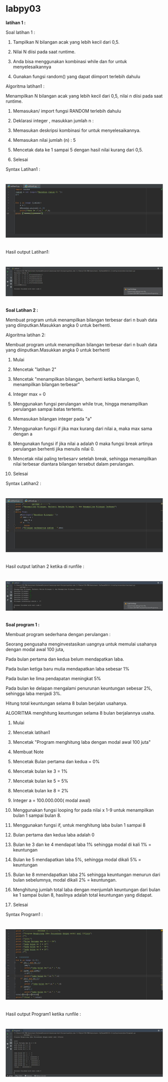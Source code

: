 # labpy03

**latihan 1 :**

Soal latihan 1 :

1. Tampilkan N bilangan acak yang lebih kecil dari 0,5.

2. Nilai N diisi pada saat runtime.

3. Anda bisa menggunakan kombinasi while dan for untuk menyelesaikannya

4. Gunakan fungsi random() yang dapat diimport terlebih dahulu

Algoritma latihan1 :

Menampilkan N bilangan acak yang lebih kecil dari 0,5, nilai n diisi 
pada saat runtime.

1. Memasukan/ import fungsi RANDOM terlebih dahulu

2. Deklarasi integer , masukkan jumlah n :

3. Memasukan deskripsi kombinasi for untuk menyelesaikannya.

4. Memasukan nilai jumlah (n) : 5

5. Mencetak data ke 1 sampai 5 dengan hasil nilai kurang dari 0,5.

6. Selesai

Syntax Latihan1 :

# ![GitHub Logo](1a.JPG) <h2>

Hasil output Latihan1:

# ![GitHub Logo](2a.JPG) <h2>

**Soal Latihan 2 :**

Membuat program untuk menampilkan bilangan terbesar dari n buah data 
yang diinputkan.Masukkan angka 0 untuk berhenti.

Algoritma latihan 2:

Membuat program untuk menampilkan bilangan terbesar dari n buah data 
yang diinputkan.Masukkan angka 0 untuk berhenti

1. Mulai

2. Mencetak "latihan 2"

3. Mencetak "menampilkan bilangan, berhenti ketika bilangan 0, 
menampilkan bilangan terbesar"

4. Integer max = 0

5. Menggunakan fungsi perulangan while true, hingga menampilkan 
perulangan sampai batas tertentu.

6. Memasukan bilangan integer pada "a"

7. Menggunakan fungsi if jika max kurang dari nilai a, maka max sama 
dengan a

8. Mengunakan fungsi if jika nilai a adalah 0 maka fungsi break artinya 
perulangan berhenti jika menulis nilai 0.

9. Mencetak nilai paling terbesarv setelah break, sehingga menampilkan 
nilai terbesar diantara bilangan tersebut dalam perulangan.

10. Selesai

Syntax Latihan2 :

# ![GitHub Logo](3a.JPG) <h2>

Hasil output latihan 2 ketika di runfile :

# ![Github Logo](4a.JPG) <h2>

**Soal program 1 :**

Membuat program sederhana dengan perulangan :

Seorang pengusaha menginvestasikan uangnya untuk memulai usahanya dengan 
modal awal 100 juta,

Pada bulan pertama dan kedua belum mendapatkan laba.

Pada bulan ketiga baru mulia mendapatkan laba sebesar 1%

Pada bulan ke lima pendapatan meningkat 5%

Pada bulan ke delapan mengalami penurunan keuntungan sebesar 2%, 
sehingga laba menjadi 3%.

Hitung total keuntungan selama 8 bulan berjalan usahanya.

ALGORITMA menghitung keuntungan selama 8 bulan berjalannya usaha.

1. Mulai

2. Mencetak latihan1

3. Mencetak "Program menghitung laba dengan modal awal 100 juta"

4. Membuat Note

5. Mencetak Bulan pertama dan kedua = 0%

6. Mencetak bulan ke 3 = 1%

7. Mencetak bulan ke 5 = 5%

8. Mencetak bulan ke 8 = 2%

9. Integer a = 100.000.000( modal awal)

10. Menggunakan fungsi looping for pada nilai x 1-9 untuk menampilkan 
bulan 1 sampai bulan 8.

11. Menggunakan fungsi if, untuk menghitung laba bulan 1 sampai 8

12. Bulan pertama dan kedua laba adalah 0

13. Bulan ke 3 dan ke 4 mendapat laba 1% sehingga modal di kali 1% = 
keuntungan

14. Bulan ke 5 mendapatkan laba 5%, sehingga modal dikali 5% = 
keuntungan

15. Bulan ke 8 mmendapatkan laba 2% sehingga keuntungan menurun dari 
bulan sebelumnya, modal dikali 2% = keuntungan.

16. Menghitung jumlah total laba dengan menjumlah keuntungan dari bulan 
ke 1 sampai bulan 8, hasilnya adalah total keuntungan yang didapat.

17. Selesai

Syntax Program1 :

# ![GitHub Logo](5.JPG) <h2>

Hasil output Program1 ketika runfile :

# ![GitHub Logo](6.JPG) <h2>
